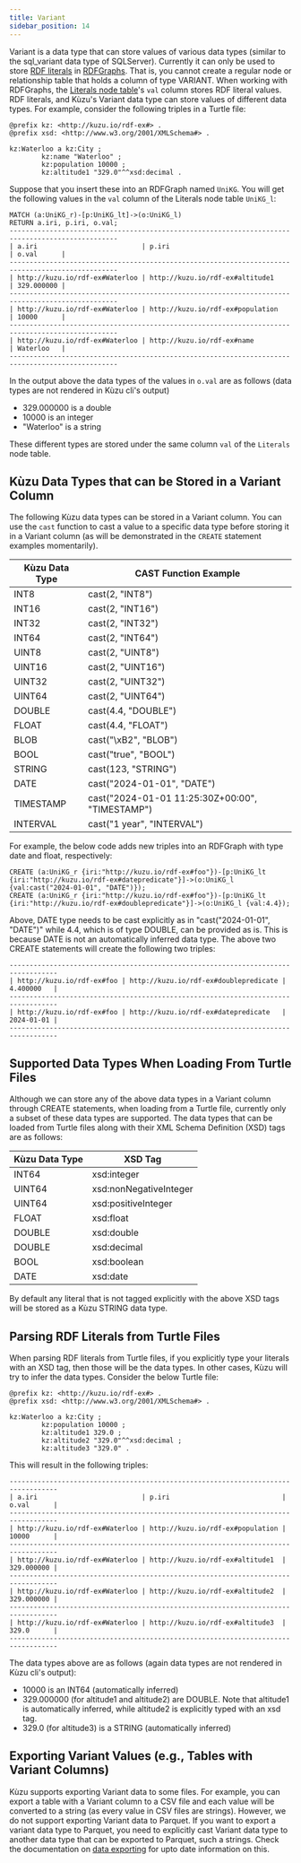 ```yaml
---
title: Variant
sidebar_position: 14
---
```

Variant is a data type that can store values of various data types (similar to the sql_variant data type of SQLServer).
Currently it can only be used to store [RDF literals](https://www.w3.org/TR/rdf11-concepts/#section-Graph-Literal) in [RDFGraphs](../../rdf-graphs). 
That is, you cannot create a regular node or relationship table that holds a column of type VARIANT.
When working with RDFGraphs, the [Literals node table](../../rdf-graphs/rdfgraphs-overview#rdfgraphs-mapping-of-triples-to-property-graph-tables)'s 
`val` column stores RDF literal values. RDF literals, and Kùzu's Variant data type can store values of different data types.
For example, consider the following triples in a Turtle file:
```
@prefix kz: <http://kuzu.io/rdf-ex#> .
@prefix xsd: <http://www.w3.org/2001/XMLSchema#> .

kz:Waterloo a kz:City ;
	    kz:name "Waterloo" ;
	    kz:population 10000 ;
	    kz:altitude1 "329.0"^^xsd:decimal .
```
Suppose that you insert these into an RDFGraph named `UniKG`. You will get the following values in the `val` column 
of the Literals node table `UniKG_l`:
```
MATCH (a:UniKG_r)-[p:UniKG_lt]->(o:UniKG_l)
RETURN a.iri, p.iri, o.val;
-------------------------------------------------------------------------------------------------
| a.iri                          | p.iri                                           | o.val      |
-------------------------------------------------------------------------------------------------
| http://kuzu.io/rdf-ex#Waterloo | http://kuzu.io/rdf-ex#altitude1                 | 329.000000 |
-------------------------------------------------------------------------------------------------
| http://kuzu.io/rdf-ex#Waterloo | http://kuzu.io/rdf-ex#population                | 10000      |
-------------------------------------------------------------------------------------------------
| http://kuzu.io/rdf-ex#Waterloo | http://kuzu.io/rdf-ex#name                      | Waterloo   |
-------------------------------------------------------------------------------------------------
```
In the output above the data types of the values in `o.val` are as follows (data types are not rendered in Kùzu cli's output)
- 329.000000 is a double
- 10000 is an integer
- "Waterloo" is a string

These different types are stored under the same column `val` of the `Literals` node table.

## Kùzu Data Types that can be Stored in a Variant Column

The following Kùzu data types can be stored in a Variant column. You can use the `cast` function to cast a value to a 
specific data type before storing it in a Variant column (as will be demonstrated in the `CREATE` statement 
examples momentarily).

| Kùzu Data Type | CAST Function Example |
|----------------|-----------------------|
| INT8           | cast(2, "INT8")       |
| INT16          | cast(2, "INT16")      |
| INT32          | cast(2, "INT32")      | 
| INT64          | cast(2, "INT64")      |
| UINT8          | cast(2, "UINT8")      |
| UINT16         | cast(2, "UINT16")     |
| UINT32         | cast(2, "UINT32")     | 
| UINT64         | cast(2, "UINT64")     |
| DOUBLE         | cast(4.4, "DOUBLE")   |
| FLOAT          | cast(4.4, "FLOAT")    |
| BLOB           | cast("\\xB2", "BLOB") |
| BOOL           | cast("true", "BOOL")  |
| STRING         | cast(123, "STRING")   |
| DATE           | cast("2024-01-01", "DATE") |
| TIMESTAMP      | cast("2024-01-01 11:25:30Z+00:00", "TIMESTAMP") |
| INTERVAL       | cast("1 year", "INTERVAL") |

For example, the below code adds new triples into an RDFGraph with type date and float, respectively:
```
CREATE (a:UniKG_r {iri:"http://kuzu.io/rdf-ex#foo"})-[p:UniKG_lt {iri:"http://kuzu.io/rdf-ex#datepredicate"}]->(o:UniKG_l {val:cast("2024-01-01", "DATE")});
CREATE (a:UniKG_r {iri:"http://kuzu.io/rdf-ex#foo"})-[p:UniKG_lt {iri:"http://kuzu.io/rdf-ex#doublepredicate"}]->(o:UniKG_l {val:4.4});
```
Above, DATE type needs to be cast explicitly as in "cast("2024-01-01", "DATE")" while 4.4, which is of type DOUBLE, 
can be provided as is. This is because DATE is not an automatically inferred data type. The above two CREATE statements will create 
the following two triples:
```
----------------------------------------------------------------------------------
| http://kuzu.io/rdf-ex#foo | http://kuzu.io/rdf-ex#doublepredicate | 4.400000   |
----------------------------------------------------------------------------------
| http://kuzu.io/rdf-ex#foo | http://kuzu.io/rdf-ex#datepredicate   | 2024-01-01 |
----------------------------------------------------------------------------------
```

## Supported Data Types When Loading From Turtle Files
Although we can store any of the above data types in a Variant column through CREATE statements, 
when loading from a Turtle file, currently only a subset of these data types are supported. 
The data types that can be loaded from Turtle files along with their XML Schema Definition (XSD) tags are as follows:

| Kùzu Data Type | XSD Tag     |
|----------------|-------------| 
| INT64          | xsd:integer |
| UINT64         | xsd:nonNegativeInteger |
| UINT64         | xsd:positiveInteger |
| FLOAT          | xsd:float   |
| DOUBLE         | xsd:double  |
| DOUBLE         | xsd:decimal |
| BOOL           | xsd:boolean |
| DATE           | xsd:date    |
By default any literal that is not tagged explicitly with the above XSD tags will be stored as a Kùzu STRING data type.

## Parsing RDF Literals from Turtle Files
When parsing RDF literals from Turtle files, if you explicitly
type your literals with an XSD tag, then those will be the data types. In other cases,
Kùzu will try to infer the data types. Consider the below Turtle file:
```
@prefix kz: <http://kuzu.io/rdf-ex#> .
@prefix xsd: <http://www.w3.org/2001/XMLSchema#> .

kz:Waterloo a kz:City ;
	    kz:population 10000 ;
	    kz:altitude1 329.0 ;
	    kz:altitude2 "329.0"^^xsd:decimal ;
	    kz:altitude3 "329.0" .
```
This will result in the following triples:
```
----------------------------------------------------------------------------------
| a.iri                          | p.iri                            | o.val      |
----------------------------------------------------------------------------------
| http://kuzu.io/rdf-ex#Waterloo | http://kuzu.io/rdf-ex#population | 10000      |
----------------------------------------------------------------------------------
| http://kuzu.io/rdf-ex#Waterloo | http://kuzu.io/rdf-ex#altitude1  | 329.000000 |
----------------------------------------------------------------------------------
| http://kuzu.io/rdf-ex#Waterloo | http://kuzu.io/rdf-ex#altitude2  | 329.000000 |
----------------------------------------------------------------------------------
| http://kuzu.io/rdf-ex#Waterloo | http://kuzu.io/rdf-ex#altitude3  | 329.0      |
----------------------------------------------------------------------------------
```
The data types above are as follows (again data types are not rendered in Kùzu cli's output):
- 10000 is an INT64 (automatically inferred)
- 329.000000 (for altitude1 and altitude2) are DOUBLE. Note that altitude1 is automatically inferred, while altitude2 is explicitly typed with an xsd tag.
- 329.0 (for altitude3) is a STRING (automatically inferred)

## Exporting Variant Values (e.g., Tables with Variant Columns)
Kùzu supports exporting Variant data to some files. For example, you can export a table with a Variant column to a CSV file and
each value will be converted to a string (as every value in CSV files are strings). However, we do not support exporting Variant data to Parquet.
If you want to export a variant data type to Parquet, you need to explicitly cast Variant data type to another data type
that can be exported to Parquet, such a strings. Check the documentation on [data exporting](../../data-export) for upto date information on this.